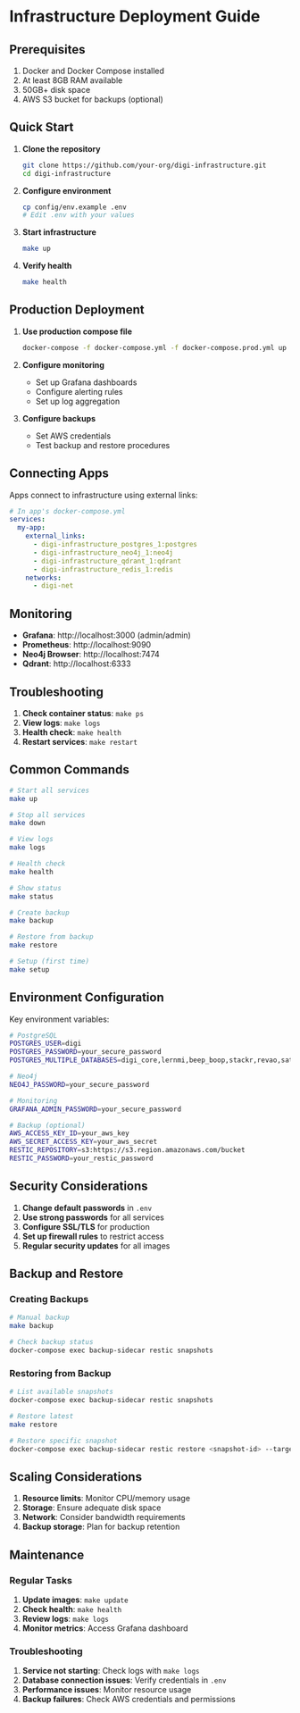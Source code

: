 # Infrastructure Deployment Guide

## Prerequisites

1. Docker and Docker Compose installed
2. At least 8GB RAM available
3. 50GB+ disk space
4. AWS S3 bucket for backups (optional)

## Quick Start

1. **Clone the repository**

   ```bash
   git clone https://github.com/your-org/digi-infrastructure.git
   cd digi-infrastructure
   ```

2. **Configure environment**

   ```bash
   cp config/env.example .env
   # Edit .env with your values
   ```

3. **Start infrastructure**

   ```bash
   make up
   ```

4. **Verify health**
   ```bash
   make health
   ```

## Production Deployment

1. **Use production compose file**

   ```bash
   docker-compose -f docker-compose.yml -f docker-compose.prod.yml up -d
   ```

2. **Configure monitoring**

   - Set up Grafana dashboards
   - Configure alerting rules
   - Set up log aggregation

3. **Configure backups**
   - Set AWS credentials
   - Test backup and restore procedures

## Connecting Apps

Apps connect to infrastructure using external links:

```yaml
# In app's docker-compose.yml
services:
  my-app:
    external_links:
      - digi-infrastructure_postgres_1:postgres
      - digi-infrastructure_neo4j_1:neo4j
      - digi-infrastructure_qdrant_1:qdrant
      - digi-infrastructure_redis_1:redis
    networks:
      - digi-net
```

## Monitoring

- **Grafana**: http://localhost:3000 (admin/admin)
- **Prometheus**: http://localhost:9090
- **Neo4j Browser**: http://localhost:7474
- **Qdrant**: http://localhost:6333

## Troubleshooting

1. **Check container status**: `make ps`
2. **View logs**: `make logs`
3. **Health check**: `make health`
4. **Restart services**: `make restart`

## Common Commands

```bash
# Start all services
make up

# Stop all services
make down

# View logs
make logs

# Health check
make health

# Show status
make status

# Create backup
make backup

# Restore from backup
make restore

# Setup (first time)
make setup
```

## Environment Configuration

Key environment variables:

```bash
# PostgreSQL
POSTGRES_USER=digi
POSTGRES_PASSWORD=your_secure_password
POSTGRES_MULTIPLE_DATABASES=digi_core,lernmi,beep_boop,stackr,revao,satsflow,cvpunk_jbhunter

# Neo4j
NEO4J_PASSWORD=your_secure_password

# Monitoring
GRAFANA_ADMIN_PASSWORD=your_secure_password

# Backup (optional)
AWS_ACCESS_KEY_ID=your_aws_key
AWS_SECRET_ACCESS_KEY=your_aws_secret
RESTIC_REPOSITORY=s3:https://s3.region.amazonaws.com/bucket
RESTIC_PASSWORD=your_restic_password
```

## Security Considerations

1. **Change default passwords** in `.env`
2. **Use strong passwords** for all services
3. **Configure SSL/TLS** for production
4. **Set up firewall rules** to restrict access
5. **Regular security updates** for all images

## Backup and Restore

### Creating Backups

```bash
# Manual backup
make backup

# Check backup status
docker-compose exec backup-sidecar restic snapshots
```

### Restoring from Backup

```bash
# List available snapshots
docker-compose exec backup-sidecar restic snapshots

# Restore latest
make restore

# Restore specific snapshot
docker-compose exec backup-sidecar restic restore <snapshot-id> --target /restore
```

## Scaling Considerations

1. **Resource limits**: Monitor CPU/memory usage
2. **Storage**: Ensure adequate disk space
3. **Network**: Consider bandwidth requirements
4. **Backup storage**: Plan for backup retention

## Maintenance

### Regular Tasks

1. **Update images**: `make update`
2. **Check health**: `make health`
3. **Review logs**: `make logs`
4. **Monitor metrics**: Access Grafana dashboard

### Troubleshooting

1. **Service not starting**: Check logs with `make logs`
2. **Database connection issues**: Verify credentials in `.env`
3. **Performance issues**: Monitor resource usage
4. **Backup failures**: Check AWS credentials and permissions
